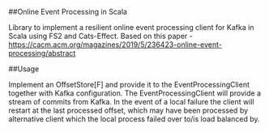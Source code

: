 ##Online Event Processing in Scala

Library to implement a resilient online event processing client for Kafka in Scala using FS2 and Cats-Effect. Based on this paper - https://cacm.acm.org/magazines/2019/5/236423-online-event-processing/abstract

##Usage 

Implement an OffsetStore[F] and provide it to the EventProcessingClient together with Kafka configuration. The EventProcessingClient will provide a stream of commits from Kafka. In the event of a local failure the client will restart at the last processed offset, which may have been processed by alternative client which the local process failed over to/is load balanced by.
